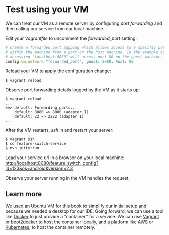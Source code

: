 # Test using your VM

We can treat our VM as a remote server by configuring _port forwarding_ and then calling our service from our local machine.

Edit your _Vagrantfile_ to uncomment the _forwarded_port_ setting:

```ruby
# Create a forwarded port mapping which allows access to a specific port
# within the machine from a port on the host machine. In the example below,
# accessing "localhost:8080" will access port 80 on the guest machine.
config.vm.network "forwarded_port", guest: 8080, host: 80
```

Reload your VM to apply the configuration change:

```nohighlight
$ vagrant reload
```

Observe port forwarding details logged by the VM as it starts up:

```nohighlight
$ vagrant reload
...
==> default: Forwarding ports...
    default: 8080 => 8080 (adapter 1)
    default: 22 => 2222 (adapter 1)
...
```

After the VM restarts, _ssh_ in and restart your server:

```nohighlight
$ vagrant ssh
$ cd feature-switch-service
$ mvn jetty:run
```

Load your service url in a browser on your local machine:
[http://localhost:8080/feature_switch_config?id=123&os=android&version=2.3](http://localhost:8080/feature_switch_config?id=123&os=android&version=2.3)

Observe your server running in the VM handles the request.

## Learn more

We used an Ubuntu VM for this book to simplify our initial setup and because we needed a desktop for our IDE. Going forward, we can use a tool like [Docker](https://www.docker.com/) to just provide a "container" for a service. We can use [Vagrant](http://docs.vagrantup.com/v2/provisioning/docker.html) or [boot2docker](http://boot2docker.io/) to host the container locally, and a platform like [AWS](https://aws.amazon.com/blogs/aws/cloud-container-management/) or [Kubernetes](http://kubernetes.io/), to host the container remotely.